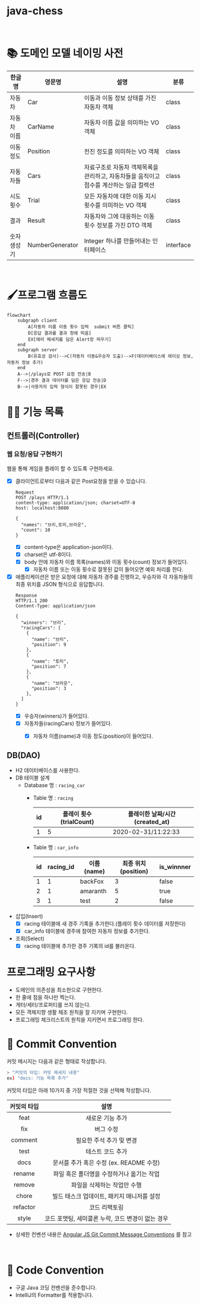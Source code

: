 # java-chess

<br>

# 📚 도메인 모델 네이밍 사전

| 한글명     | 영문명            | 설명                                               | 분류               |
|---------|----------------|--------------------------------------------------|------------------|
| 자동차     | Car            | 이동과 이동 정보 상태를 가진 자동차 객체                          | class            |
| 자동차 이름  | CarName        | 자동차 이름 값을 의미하는 VO 객체                             | class            |
| 이동 정도   | Position       | 전진 정도를 의미하는 VO 객체                                | class            |
| 자동차들    | Cars           | 자료구조로 자동차 객체목록을 관리하고, 자동차들을 움직이고 점수를 계산하는 일급 컬렉션 | class            |
| 시도 횟수   | Trial          | 모든 자동차에 대한 이동 지시 횟수를 의미하는 VO 객체                  | class            |
| 결과      | Result         | 자동차와 그에 대응하는 이동 횟수 정보를 가진 DTO 객체                 | class            |
| 숫자 생성기  | NumberGenerator | Integer 하나를 만들어내는 인터페이스                          | interface        |

<br>

# 🖌️프로그램 흐름도

```mermaid
flowchart
    subgraph client
        A[자동차 이름 이동 횟수 입력  submit 버튼 클릭]
        D[응답 결과를 결과 창에 띄움]
        EX[에러 메세지를 담은 Alert창 띄우기]
    end
    subgraph server
        B(유효성 검사)-->C(자동차 이동&우승자 도출)-->F(데이터베이스에 레이싱 정보, 자동차 정보 추가)
    end
    A-->|/plays로 POST 요청 전송|B
    F-->|경주 결과 데이터를 담은 응답 전송|D
    B-->|사용자의 입력 형식이 잘못된 경우|EX

```

# 👨‍🍳 기능 목록

## 컨트롤러(Controller)
### 웹 요청/응답 구현하기
웹을 통해 게임을 플레이 할 수 있도록 구현하세요.
- [x] 클라이언트로부터 다음과 같은 Post요청을 받을 수 있습니다.
  ```
  Request
  POST /plays HTTP/1.1
  content-type: application/json; charset=UTF-8
  host: localhost:8080
  
  {
    "names": "브리,토미,브라운",
    "count": 10
  }
  ```
    * [x] content-type은 application-json이다.
    * [x] charset은 utf-8이다.
    * [x] body 안에 자동차 이름 목록(names)와 이동 횟수(count) 정보가 들어있다.
      * [x] 자동차 이름 또는 이동 횟수로 잘못된 값이 들어오면 예외 처리를 한다.
    
- [x] 애플리케이션은 받은 요청에 대해 자동차 경주를 진행하고, 우승자와 각 자동차들의 최종 위치를 JSON 형식으로 응답합니다.
  ```
  Response
  HTTP/1.1 200
  Content-Type: application/json
  
  {
    "winners": "브리",
    "racingCars": [
      {
        "name": "브리",
        "position": 9
      },
      {
        "name": "토미",
        "position": 7
      },
      {
        "name": "브라운",
        "position": 3
      },
    ]
  }
  ```
  * [x] 우승자(winners)가 들어있다.
  * [x] 자동차들(racingCars) 정보가 들어있다.
    * [x] 자동차 이름(name)과 이동 정도(position)이 들어있다. 


## DB(DAO)

- H2 데이터베이스를 사용한다.
- DB 테이블 설계
  - Database 명 : `racing_car`
    - Table 명 : `racing`
  
      | id    | 플레이 횟수(trialCount) | 플레이한 날짜/시간(created_at) |
      |-------|-----------------------|-----------------------------|
      | 1     | 5                     | 2020-02-31/11:22:33         |
    - Table 명 : `car_info`
  
      | id    | racing_id | 이름(name) | 최종 위치(position) | is_winnner |
      |-------|-----------|-----------|--------------------|------------|
      | 1     | 1         | backFox   | 3                  | false      |
      | 2     | 1         | amaranth  | 5                  | true       |
      | 3     | 1         | test      | 2                  | false      |
- 삽입(Insert)
  - [x] racing 테이블에 새 경주 기록을 추가한다.(플레이 횟수 데이터를 저장한다)
  - [x] car_info 테이블에 경주에 참여한 자동차 정보를 추가한다.
- 조회(Select)
  - [x] racing 테이블에 추가한 경주 기록의 id를 불러온다.

# 프로그래밍 요구사항

- 도메인의 의존성을 최소한으로 구현한다.
- 한 줄에 점을 하나만 찍는다.
- 게터/세터/프로퍼티를 쓰지 않는다.
- 모든 객체지향 생활 체조 원칙을 잘 지키며 구현한다.
- 프로그래밍 체크리스트의 원칙을 지키면서 프로그래밍 한다.

# 📌 Commit Convention

커밋 메시지는 다음과 같은 형태로 작성합니다.

```Bash
> "커밋의 타입: 커밋 메세지 내용"
ex) "docs: 기능 목록 추가"
```

커밋의 타입은 아래 10가지 중 가장 적절한 것을 선택해 작성합니다.

| 커밋의 타입 |                       설명                        |
| :---------: | :-----------------------------------------------: |
|    feat     |                 새로운 기능 추가                  |
|     fix     |                     버그 수정                     |
|   comment   |             필요한 주석 추가 및 변경              |
|    test     |                 테스트 코드 추가                  |
|    docs     |      문서를 추가 혹은 수정 (ex. README 수정)      |
|   rename    |     파일 혹은 폴더명을 수정하거나 옮기는 작업     |
|   remove    |            파일을 삭제하는 작업만 수행            |
|    chore    |    빌드 태스크 업데이트, 패키지 매니저를 설정     |
|  refactor   |                   코드 리팩토링                   |
|    style    | 코드 포맷팅, 세미콜론 누락, 코드 변경이 없는 경우 |

- 상세한 컨벤션
  내용은 [Angular JS Git Commit Message Conventions](https://gist.github.com/stephenparish/9941e89d80e2bc58a153)
  를 참고

<br>

# 📌 Code Convention

- 구글 Java 코딩 컨벤션을 준수합니다.
- IntelliJ의 Formatter를 적용합니다.